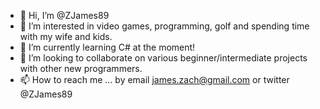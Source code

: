 - 👋 Hi, I’m @ZJames89
- 👀 I’m interested in video games, programming, golf and spending time with my wife and kids.
- 🌱 I’m currently learning C# at the moment!
- 💞️ I’m looking to collaborate on various beginner/intermediate projects with other new programmers.
- 📫 How to reach me ... by email james.zach@gmail.com or twitter @ZJames89

<!---
ZJames89/ZJames89 is a ✨ special ✨ repository because its `README.md` (this file) appears on your GitHub profile.
You can click the Preview link to take a look at your changes.
--->
